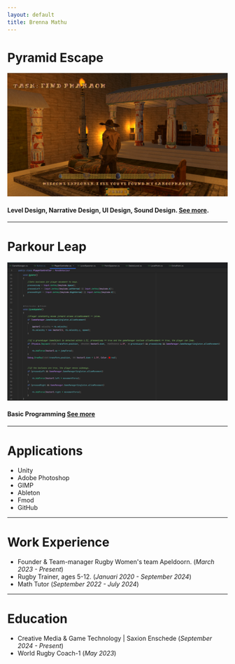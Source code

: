 ```yaml
---
layout: default
title: Brenna Mathu
---
```


# Pyramid Escape
![Pyramid_Escape](/assets/img/Pyramid_Escape_portfolio_menu.png)
#### Level Design, Narrative Design, UI Design, Sound Design. [See more](./PyramidEscape.md).

***

# Parkour Leap
![Parkour_Leap](/assets/img/Parkour_Leap_PlayerController.png)
#### Basic Programming [See more](./ParkourLeap.md)

***

# Applications
- Unity
- Adobe Photoshop
- GIMP
- Ableton
- Fmod
- GitHub

***

# Work Experience
- Founder & Team-manager Rugby Women's team Apeldoorn. (_March 2023 - Present_)
- Rugby Trainer, ages 5-12. (_Januari 2020 - September 2024_)
- Math Tutor (_September 2022 - July 2024_)

***

# Education
- Creative Media & Game Technology | Saxion Enschede (_September 2024 - Present_)
- World Rugby Coach-1 (_May 2023_)

